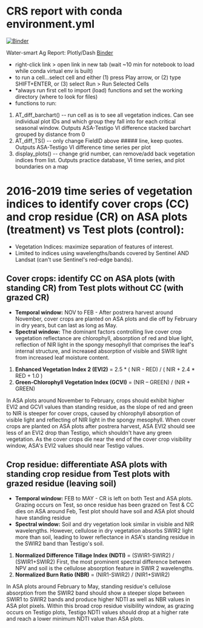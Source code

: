 # CRS report with conda environment.yml

[![Binder](https://mybinder.org/badge_logo.svg)](https://mybinder.org/v2/gh/laurensharwood/CRS/master?labpath=CRS_report.ipynb)


Water-smart Ag Report: Plotly/Dash <a href="https://mybinder.org/v2/gh/laurensharwood/CRS/master?labpath=CRS_report.ipynb" target="_blank">Binder</a>

- right-click link > open link in new tab (wait ~10 min for notebook to load while conda virtual env is built)
- to run a cell...select cell and either (1) press Play arrow, or (2) type SHIFT+ENTER, or (3) select Run > Run Selected Cells
- *always run first cell to import (load) functions and set the working directory (where to look for files)
- functions to run:
 1) AT_diff_barchart() -- run cell as is to see all vegetation indices. Can see individual plot IDs and which group they fall into for each critical seasonal window. Outputs ASA-Testigo VI difference stacked barchart grouped by distance from 0
 2) AT_diff_TS() -- only change FieldID above ##### line, keep quotes. Outputs ASA-Testigo VI difference time series per plot
 3) display_plots() -- change grid number, can remove/add back vegetation indices from list. Outputs practice database, VI time series, and plot boundaries on a map


# 2016-2019 time series of vegetation indices to identify cover crops (CC) and crop residue (CR) on ASA plots (treatment) vs Test plots (control):  
- Vegetation Indices: maximize separation of features of interest.  
- Limited to indices using wavelengths/bands covered by Sentinel AND Landsat (can't use Sentinel's red-edge bands).  

## <b>Cover crops:</b> identify CC on ASA plots (with standing CR) from Test plots without CC (with grazed CR)  
- <b>Temporal window:</b> NOV to FEB - After postrera harvest around November, cover crops are planted on ASA plots and die off by February in dry years, but can last as long as May.  
- <b>Spectral window:</b> The dominant factors controlling live cover crop vegetation reflectance are chlorophyll, absorption of red and blue light, reflection of NIR light in the spongy mesophyll that comprises the leaf's internal structure, and increased absorption of visible and SWIR light from increased leaf moisture content. 
1) <b>Enhanced Vegetation Index 2 (EVI2)</b> = 2.5 * ( NIR - RED) / ( NIR + 2.4 * RED + 1.0 )    
2) <b>Green-Chlorophyll Vegetation Index (GCVI)</b> = (NIR – GREEN) / (NIR + GREEN)  

In ASA plots around November to February, crops should exhibit higher EVI2 and GCVI values than standing residue, as the slope of red and green to NIR is steeper for cover crops, caused by chlorophyll absorption of visible light and reflecting of NIR light in the spongy mesophyll. When cover crops are planted on ASA plots after postrera harvest, ASA EVI2 should see less of an EVI2 drop than Testigo, which shouldn't have any green vegetation. As the cover crops die near the end of the cover crop visibility window, ASA's EVI2 values should near Testigo values.


## <b>Crop residue:</b> differentiate ASA plots with standing crop residue from Test plots with grazed residue (leaving soil)  
- <b>Temporal window:</b> FEB to MAY - CR is left on both Test and ASA plots. Grazing occurs on Test, so once residue has been grazed on Test & CC dies on ASA around Feb, Test plot should have soil and ASA plot should have standing residue  
- <b>Spectral window:</b>  Soil and dry vegetation look similar in visible and NIR wavelengths. However, cellulose in dry vegetation absorbs SWIR2 light more than soil, leading to lower reflectance in ASA's standing residue in the SWIR2 band than Testigo's soil.  
1) <b>Normalized Difference Tillage Index (NDTI)</b> = (SWIR1-SWIR2) / (SWIR1+SWIR2) First, the most prominent spectral difference between NPV and soil is the cellulose absorption feature in SWIR 2 wavelengths.   
2) <b>Normalized Burn Ratio (NBR)</b> = (NIR1-SWIR2) / (NIR1+SWIR2) 

In ASA plots around February to May, standing residue's cellulose absorption from the SWIR2 band should show a steeper slope between SWIR1 to SWIR2 bands and produce higher NDTI as well as NBR values in ASA plot pixels. Within this broad crop residue visibility window, as grazing occurs on Testigo plots, Testigo NDTI values should drop at a higher rate and reach a lower minimum NDTI value than ASA plots.
